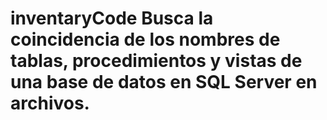 # inventaryCode Busca la coincidencia de los nombres de tablas, procedimientos y vistas de una base de datos en SQL Server en archivos.
